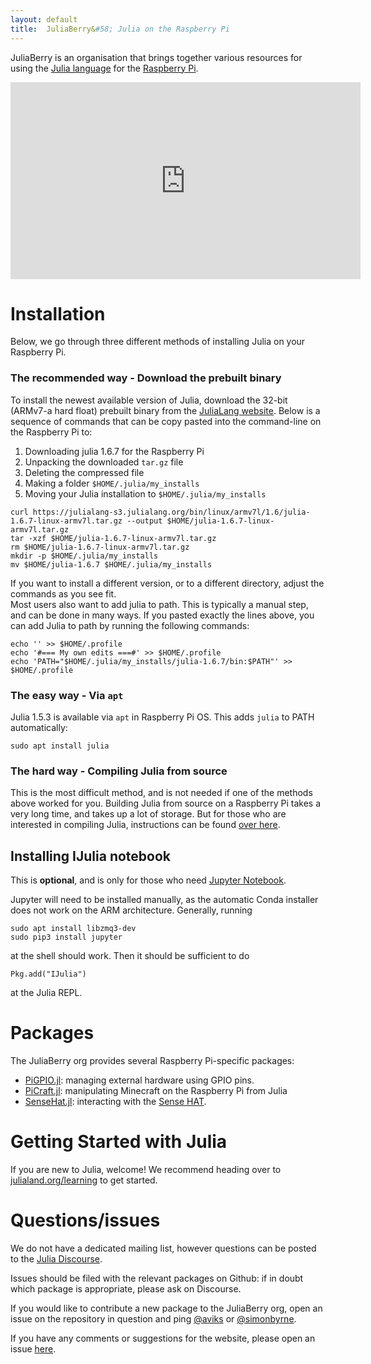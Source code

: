 ```yaml
---
layout: default
title:  JuliaBerry&#58; Julia on the Raspberry Pi
---
```


JuliaBerry is an organisation that brings together various resources for using the [Julia language](http://julialang.org/) for the [Raspberry Pi](https://www.raspberrypi.org/).

<div class="text-center"><iframe width="560" height="315" src="https://www.youtube.com/embed/EvJ-OvTC5eE" frameborder="0" allowfullscreen></iframe></div>

# Installation
Below, we go through three different methods of installing Julia on your Raspberry Pi.

### The recommended way - Download the prebuilt binary
To install the newest available version of Julia, download the 32-bit (ARMv7-a hard float) prebuilt binary from the [JuliaLang website](https://julialang.org/downloads/). Below is a sequence of commands that can be copy pasted into the command-line on the Raspberry Pi to:
1. Downloading julia 1.6.7 for the Raspberry Pi
2. Unpacking the downloaded `tar.gz` file
3. Deleting the compressed file
4. Making a folder `$HOME/.julia/my_installs`
5. Moving your Julia installation to `$HOME/.julia/my_installs`

```
curl https://julialang-s3.julialang.org/bin/linux/armv7l/1.6/julia-1.6.7-linux-armv7l.tar.gz --output $HOME/julia-1.6.7-linux-armv7l.tar.gz
tar -xzf $HOME/julia-1.6.7-linux-armv7l.tar.gz
rm $HOME/julia-1.6.7-linux-armv7l.tar.gz
mkdir -p $HOME/.julia/my_installs
mv $HOME/julia-1.6.7 $HOME/.julia/my_installs
```

If you want to install a different version, or to a different directory, adjust the commands as you see fit.  
Most users also want to add julia to path. This is typically a manual step, and can be done in many ways. If you pasted exactly the lines above, you can add Julia to path by running the following commands:
```
echo '' >> $HOME/.profile
echo '#=== My own edits ===#' >> $HOME/.profile
echo 'PATH="$HOME/.julia/my_installs/julia-1.6.7/bin:$PATH"' >> $HOME/.profile
```

### The easy way - Via `apt`
Julia 1.5.3 is available via `apt` in Raspberry Pi OS. This adds `julia` to PATH automatically:

    sudo apt install julia

### The hard way - Compiling Julia from source
This is the most difficult method, and is not needed if one of the methods above worked for you. Building Julia from source on a Raspberry Pi takes a very long time, and takes up a lot of storage. But for those who are interested in compiling Julia, instructions can be found [over here](compile.md).

## Installing IJulia notebook 
This is **optional**, and is only for those who need [Jupyter Notebook](https://jupyter.org/).

Jupyter will need to be installed manually, as the automatic Conda installer does not work on the ARM architecture. Generally, running

    sudo apt install libzmq3-dev
    sudo pip3 install jupyter

at the shell should work. Then it should be sufficient to do

    Pkg.add("IJulia")

at the Julia REPL.


# Packages
The JuliaBerry org provides several Raspberry Pi-specific packages:

* [PiGPIO.jl](https://github.com/JuliaBerry/PiGPIO.jl): managing external hardware using GPIO pins.
* [PiCraft.jl](https://github.com/JuliaBerry/PiCraft.jl): manipulating Minecraft on the Raspberry Pi from Julia
* [SenseHat.jl](https://github.com/JuliaBerry/SenseHat.jl): interacting with the [Sense HAT](https://www.raspberrypi.org/products/sense-hat/).

# Getting Started with Julia
If you are new to Julia, welcome! We recommend heading over to [julialand.org/learning](https://julialang.org/learning/) to get started.

# Questions/issues
We do not have a dedicated mailing list, however questions can be posted to the [Julia Discourse](https://discourse.julialang.org).

Issues should be filed with the relevant packages on Github: if in doubt which package is appropriate, please ask on Discourse.

If you would like to contribute a new package to the JuliaBerry org, open an issue on the repository in question and ping [@aviks](https://github.com/aviks) or [@simonbyrne](https://github.com/simonbyrne).

If you have any comments or suggestions for the website, please open an issue [here](https://github.com/JuliaBerry/juliaberry.github.io/issues).
